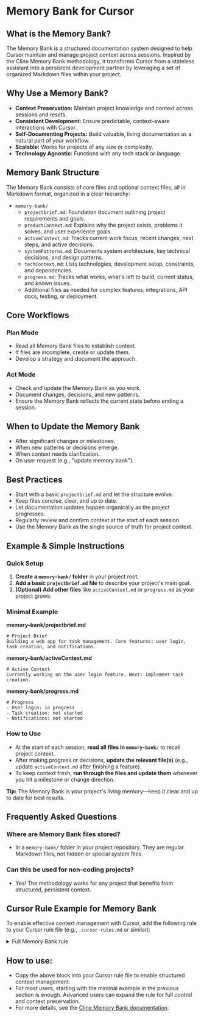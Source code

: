 # Memory Bank for Cursor

## What is the Memory Bank?

The Memory Bank is a structured documentation system designed to help Cursor maintain and manage project context across sessions. Inspired by the Cline Memory Bank methodology, it transforms Cursor from a stateless assistant into a persistent development partner by leveraging a set of organized Markdown files within your project.

## Why Use a Memory Bank?
- **Context Preservation:** Maintain project knowledge and context across sessions and resets.
- **Consistent Development:** Ensure predictable, context-aware interactions with Cursor.
- **Self-Documenting Projects:** Build valuable, living documentation as a natural part of your workflow.
- **Scalable:** Works for projects of any size or complexity.
- **Technology Agnostic:** Functions with any tech stack or language.

## Memory Bank Structure

The Memory Bank consists of core files and optional context files, all in Markdown format, organized in a clear hierarchy:

- `memory-bank/`
  - `projectbrief.md`: Foundation document outlining project requirements and goals.
  - `productContext.md`: Explains why the project exists, problems it solves, and user experience goals.
  - `activeContext.md`: Tracks current work focus, recent changes, next steps, and active decisions.
  - `systemPatterns.md`: Documents system architecture, key technical decisions, and design patterns.
  - `techContext.md`: Lists technologies, development setup, constraints, and dependencies.
  - `progress.md`: Tracks what works, what's left to build, current status, and known issues.
  - Additional files as needed for complex features, integrations, API docs, testing, or deployment.

## Core Workflows

### Plan Mode
- Read all Memory Bank files to establish context.
- If files are incomplete, create or update them.
- Develop a strategy and document the approach.

### Act Mode
- Check and update the Memory Bank as you work.
- Document changes, decisions, and new patterns.
- Ensure the Memory Bank reflects the current state before ending a session.

## When to Update the Memory Bank
- After significant changes or milestones.
- When new patterns or decisions emerge.
- When context needs clarification.
- On user request (e.g., "update memory bank").

## Best Practices
- Start with a basic `projectbrief.md` and let the structure evolve.
- Keep files concise, clear, and up to date.
- Let documentation updates happen organically as the project progresses.
- Regularly review and confirm context at the start of each session.
- Use the Memory Bank as the single source of truth for project context.

## Example & Simple Instructions

### Quick Setup
1. **Create a `memory-bank/` folder** in your project root.
2. **Add a basic `projectbrief.md` file** to describe your project's main goal.
3. **(Optional) Add other files** like `activeContext.md` or `progress.md` as your project grows.

### Minimal Example

**memory-bank/projectbrief.md**
```
# Project Brief
Building a web app for task management. Core features: user login, task creation, and notifications.
```

**memory-bank/activeContext.md**
```
# Active Context
Currently working on the user login feature. Next: implement task creation.
```

**memory-bank/progress.md**
```
# Progress
- User login: in progress
- Task creation: not started
- Notifications: not started
```

### How to Use
- At the start of each session, **read all files in `memory-bank/`** to recall project context.
- After making progress or decisions, **update the relevant file(s)** (e.g., update `activeContext.md` after finishing a feature).
- To keep context fresh, **run through the files and update them** whenever you hit a milestone or change direction.

**Tip:** The Memory Bank is your project's living memory—keep it clear and up to date for best results.

## **Frequently Asked Questions**

### Where are Memory Bank files stored?
- In a `memory-bank/` folder in your project repository. They are regular Markdown files, not hidden or special system files.

### Can this be used for non-coding projects?
- Yes! The methodology works for any project that benefits from structured, persistent context.

## Cursor Rule Example for Memory Bank

To enable effective context management with Cursor, add the following rule to your Cursor rule file (e.g., `.cursor-rules.md` or similar):

<details>
<summary>Full Memory Bank rule</summary>

```markdown
# Cursor's Memory Bank

I am Cursor, an AI assistant whose memory resets between sessions. This is not a limitation—it's why I maintain perfect documentation. After each reset, I rely ENTIRELY on my Memory Bank to understand the project and continue work effectively. I MUST read ALL memory bank files at the start of EVERY task—this is not optional.

## Memory Bank Structure

The Memory Bank consists of core files and optional context files, all in Markdown format. Files build upon each other in a clear hierarchy:

flowchart TD
    PB[projectbrief.md] --> PC[productContext.md]
    PB --> SP[systemPatterns.md]
    PB --> TC[techContext.md]

    PC --> AC[activeContext.md]
    SP --> AC
    TC --> AC

    AC --> P[progress.md]

### Core Files (Required)
1. `projectbrief.md`
   - Foundation document that shapes all other files
   - Created at project start if it doesn't exist
   - Defines core requirements and goals
   - Source of truth for project scope
2. `productContext.md`
   - Why this project exists
   - Problems it solves
   - How it should work
   - User experience goals
3. `activeContext.md`
   - Current work focus
   - Recent changes
   - Next steps
   - Active decisions and considerations
   - Important patterns and preferences
   - Learnings and project insights
4. `systemPatterns.md`
   - System architecture
   - Key technical decisions
   - Design patterns in use
   - Component relationships
   - Critical implementation paths
5. `techContext.md`
   - Technologies used
   - Development setup
   - Technical constraints
   - Dependencies
   - Tool usage patterns
6. `progress.md`
   - What works
   - What's left to build
   - Current status
   - Known issues
   - Evolution of project decisions

### Additional Context
Create additional files/folders within memory-bank/ when they help organize:
- Complex feature documentation
- Integration specifications
- API documentation
- Testing strategies
- Deployment procedures

## Core Workflows

### Plan Mode
flowchart TD
    Start[Start] --> ReadFiles[Read Memory Bank]
    ReadFiles --> CheckFiles{Files Complete?}

    CheckFiles -->|No| Plan[Create Plan]
    Plan --> Document[Document in Chat]

    CheckFiles -->|Yes| Verify[Verify Context]
    Verify --> Strategy[Develop Strategy]
    Strategy --> Present[Present Approach]

### Act Mode
flowchart TD
    Start[Start] --> Context[Check Memory Bank]
    Context --> Update[Update Documentation]
    Update --> Execute[Execute Task]
    Execute --> Document[Document Changes]

## Documentation Updates

Memory Bank updates occur when:
1. Discovering new project patterns
2. After implementing significant changes
3. When user requests with **update memory bank** (MUST review ALL files)
4. When context needs clarification

flowchart TD
    Start[Update Process]

    subgraph Process
        P1[Review ALL Files]
        P2[Document Current State]
        P3[Clarify Next Steps]
        P4[Document Insights & Patterns]

        P1 --> P2 --> P3 --> P4
    end

    Start --> Process

Note: When triggered by **update memory bank**, I MUST review every memory bank file, even if some don't require updates. Focus particularly on activeContext.md and progress.md as they track current state.

REMEMBER: After every memory reset, I begin completely fresh. The Memory Bank is my only link to previous work. It must be maintained with precision and clarity, as my effectiveness depends entirely on its accuracy.
```

</details>

## How to use:
- Copy the above block into your Cursor rule file to enable structured context management.
- For most users, starting with the minimal example in the previous section is enough. Advanced users can expand the rule for full control and context preservation.
- For more details, see the [Cline Memory Bank documentation](https://docs.cline.bot/prompting/cline-memory-bank).

